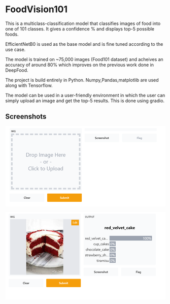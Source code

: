 
# FoodVision101

This is a multiclass-classification model that classifies images of food into one of 101 classes. It gives a confidence % and displays top-5 possible foods.

EfficientNetB0 is used as the base model and is fine tuned according to the use case.

The model is trained on ~75,000 images (Food101 dataset) and acheives an accuracy of around 80% which improves on the previous work done in DeepFood.

The project is build entirely in Python.
Numpy,Pandas,matplotlib are used along with Tensorflow.

The model can be used in a user-friendly environment in which the user can simply upload an image and get the top-5 results. This is done using gradio.




## Screenshots

![App Screenshot](/images/step1.png)

![App Screenshot](/images/step2.png)

